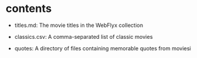 # contents



- titles.md: The movie titles in the WebFlyx collection

- classics.csv: A comma-separated list of classic movies

- quotes: A directory of files containing memorable quotes from moviesi
